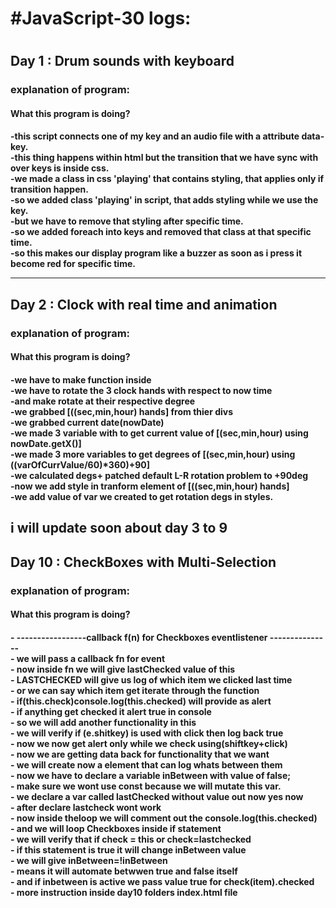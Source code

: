 <h1>#JavaScript-30 logs:<h1>
<h2>Day 1 : Drum sounds with keyboard</h2>
     <h3>explanation of program:</h3>
      <h4> What this program is doing?<h4>
      <p>
     -this script connects one of my key and an audio file with a attribute data-key.<br/>
     -this thing happens within html but the transition that we have sync with over keys is inside css.<br/>
     -we made a class in css 'playing' that contains styling, that applies only if transition happen.<br/>
     -so we added class 'playing' in script, that adds styling while we use the key.<br/>
     -but we have to remove that styling after specific time.<br/>
     -so we added foreach into keys and removed that class at that specific time.<br/>
     -so this makes our display program like a buzzer as soon as i press it become red for specific time.<br/>
     </p>

---

<h2>Day 2 : Clock with real time and animation</h2>
     <h3>explanation of program:</h3>
      <h4> What this program is doing?<h4>

<p>
  -we have to make function inside <br/>
  -we have to rotate the 3 clock hands with respect to now time <br/>
  -and make rotate at their respective degree<br/>
  -we grabbed [((sec,min,hour) hands] from thier divs<br/>
  -we grabbed current date(nowDate)<br/>
  -we made 3 variable with to get current value of [(sec,min,hour) using nowDate.getX()] <br/>
  -we made 3 more variables to get degrees of [(sec,min,hour) using ((varOfCurrValue/60)*360)+90]<br/>
  -we calculated degs+ patched default L-R rotation problem to +90deg<br/>
  -now we add style in tranform element of [((sec,min,hour) hands]<br/>
  -we add value of var we created to get rotation degs in styles. <br/>
  </p>
         <h2>i will update soon about day 3 to 9 </h2>
<h2>Day 10 : CheckBoxes with Multi-Selection </h2>
     <h3>explanation of program:</h3>
      <h4> What this program is doing?<h4>
  <p>
    - -----------------callback f(n) for Checkboxes eventlistener ---------------<br>
    - we will pass a callback fn for event<br>
    -  now inside fn we will give lastChecked value of this<br>
    - LASTCHECKED will give us log of which item we clicked last time<br>
    - or we can say which item get iterate through the function<br>
    - if(this.check)console.log(this.checked) will provide as alert <br>
    - if anything get checked it alert true in console<br>
    - so we will add another functionality in this<br>
    - we will verify if (e.shitkey) is used with click then log back true<br>
    - now we now get alert only while we check using(shiftkey+click)<br>
    - now we are getting data back for functionality that we want<br>
    - we will create now a element that can log whats between them<br>
    - now we have to declare a variable inBetween with value of false;<br>
    - make sure we wont use const because we will mutate this var.<br>
    - we declare a var called lastChecked without value out now yes now<br>
    - after declare lastcheck wont work <br>
    - now inside theloop we will comment out the console.log(this.checked)<br>
    -  and we will loop Checkboxes inside if statement <br>
    - we will verify that if check = this or check=lastchecked<br>
    - if this statement is true it will change inBetween value<br>
    - we will give inBetween=!inBetween<br>
    -  means it will automate betwwen true and false itself<br>
    - and if inbetween is active we pass value true for check(item).checked<br>
    - more instruction inside day10 folders index.html file
     </p>
